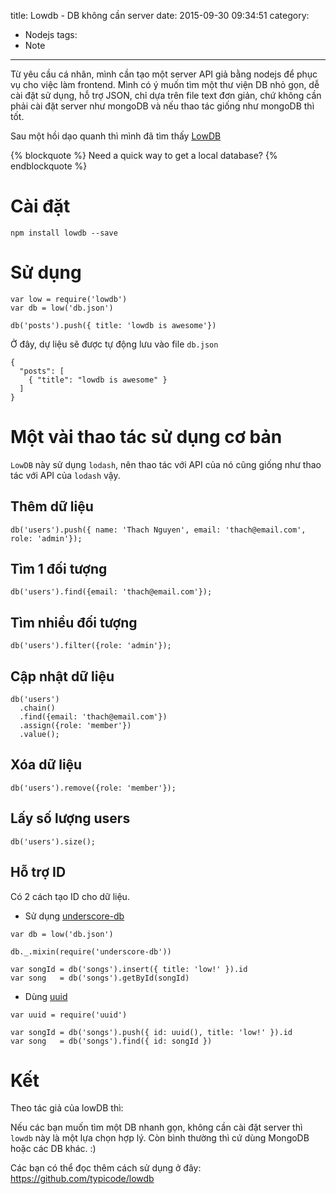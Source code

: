 title: Lowdb - DB không cần server
date: 2015-09-30 09:34:51
category:
  - Nodejs
tags:
  - Note
---

Từ yêu cầu cá nhân, mình cần  tạo một server API giả bằng nodejs để phục vụ cho việc làm frontend. Mình có ý muốn tìm một thư viện DB nhỏ gọn, dễ cài đặt sử dụng, hỗ trợ JSON, chỉ dựa trên file text đơn giản, chứ không cần phải cài đặt server như mongoDB và nếu thao tác giống như mongoDB thì tốt.

Sau một hồi dạo quanh thì mình đã tìm thấy [LowDB](https://github.com/typicode/lowdb)

{% blockquote %}
Need a quick way to get a local database?
{% endblockquote %}

<!-- more -->

# Cài đặt

```
npm install lowdb --save
```

# Sử dụng

```
var low = require('lowdb')
var db = low('db.json')

db('posts').push({ title: 'lowdb is awesome'})
```

Ở đây, dự liệu sẽ được tự động lưu vào file `db.json`

```
{
  "posts": [
    { "title": "lowdb is awesome" }
  ]
}
```

# Một vài thao tác sử dụng cơ bản

`LowDB` này sử dụng `lodash`, nên thao tác với API của nó cũng giống như thao tác với API của `lodash` vậy.

## Thêm dữ liệu

```
db('users').push({ name: 'Thach Nguyen', email: 'thach@email.com', role: 'admin'});
```

## Tìm 1 đối tượng

```
db('users').find({email: 'thach@email.com'});
```

## Tìm nhiều đối tượng

```
db('users').filter({role: 'admin'});
```

## Cập nhật dữ liệu

```
db('users')
  .chain()
  .find({email: 'thach@email.com'})
  .assign({role: 'member'})
  .value();
```

## Xóa dữ liệu

```
db('users').remove({role: 'member'});
```

## Lấy số lượng users

```
db('users').size();
```

## Hỗ trợ ID

Có 2 cách tạo ID cho dữ liệu.

- Sử dụng [underscore-db](https://github.com/typicode/underscore-db)

```
var db = low('db.json')

db._.mixin(require('underscore-db'))

var songId = db('songs').insert({ title: 'low!' }).id
var song   = db('songs').getById(songId)
```

- Dùng [uuid](https://github.com/broofa/node-uuid)

```
var uuid = require('uuid')

var songId = db('songs').push({ id: uuid(), title: 'low!' }).id
var song   = db('songs').find({ id: songId })
```

# Kết

Theo tác giả của lowDB thì:

Nếu các bạn muốn tìm một DB nhanh gọn, không cần cài đặt server thì `lowdb` này là một lựa chọn hợp lý. Còn bình thường thì cứ dùng MongoDB hoặc các DB khác. :)

Các bạn có thể đọc thêm cách sử dụng ở đây: https://github.com/typicode/lowdb